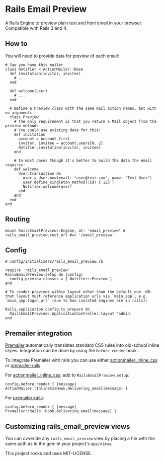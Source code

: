 Rails Email Preview 
================================

A Rails Engine to preview plain text and html email in your browser. Compatible with Rails 3 and 4.

How to
-----

You will need to provide data for preview of each email:

    # Say you have this mailer
    class Notifier < ActionMailer::Base
      def invitation(inviter, invitee)
        # ...
      end

      def welcome(user)
        # ...
      end

      # Define a Preview class with the same mail action names, but with no arguments
      class Preview
        # The only requirement is that you return a Mail object from the preview methods
        # You could use existing data for this:
        def invitation
          account = Account.first
          inviter, invitee = account.users[0, 2]
          Notifier.invitation(inviter, invitee)
        end

        # In most cases though it's better to build the data the email requires:
        def welcome
          User.transaction do 
            user = User.new(email: "user@test.com", name: "Test User")
            user.define_singleton_method(:id) { 123 }
            Notifier.welcome(user)                    
          end
        end
      end
    end


Routing
-------
    
    mount RailsEmailPreview::Engine, at: 'email_preview' # rails_email_preview.root_url #=> '/email_preview'    


Config 
-------
    
    # config/initializers/rails_email_preview.rb

    require 'rails_email_preview'
    RailsEmailPreview.setup do |config|
      config.preview_classes = [ Notifier::Preview ]
    end

    # To render previews within layout other than the default one. NB: that layout must reference application urls via `main_app`, e.g. `main_app.login_url` (due to how isolated engines are in rails):

    Rails.application.config.to_prepare do
      RailsEmailPreview::ApplicationController.layout 'admin'
    end


Premailer integration
---------------------

[Premailer](https://github.com/alexdunae/premailer) automatically translates standard CSS rules into old-school inline styles. Integration can be done by using the <code>before_render</code> hook.

To integrate Premailer with rails you can use either [actionmailer_inline_css](https://github.com/ndbroadbent/actionmailer_inline_css) or [premailer-rails](https://github.com/fphilipe/premailer-rails).

For [actionmailer_inline_css](https://github.com/ndbroadbent/actionmailer_inline_css), add to `RailsEmailPreview.setup`:
    
    config.before_render { |message| ActionMailer::InlineCssHook.delivering_email(message) }    

For [premailer-rails](https://github.com/fphilipe/premailer-rails):
    
    config.before_render { |message| Premailer::Rails::Hook.delivering_email(message) }    


Customizing rails_email_preview views
---------------------

You can ovveride any `rails_email_preview` view by placing a file with the same path as in the gem in your project's `app/views`.


This project rocks and uses MIT-LICENSE.
